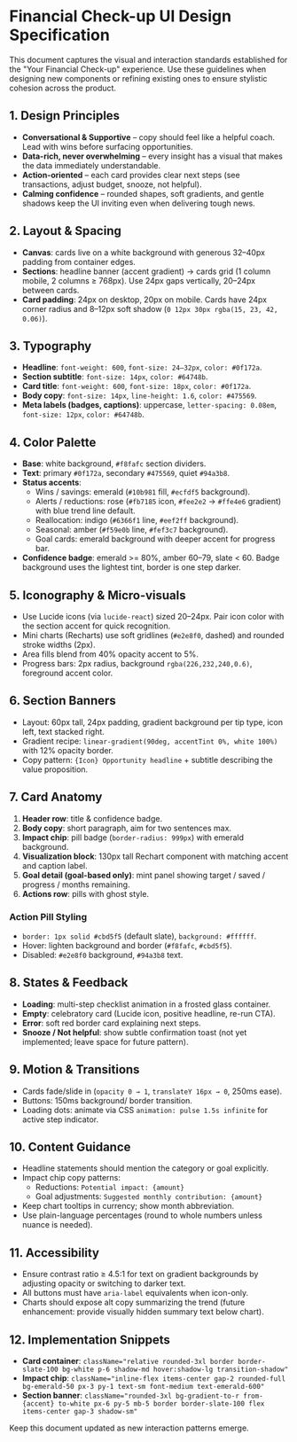 # Financial Check-up UI Design Specification

This document captures the visual and interaction standards established for the "Your Financial Check-up" experience. Use these guidelines when designing new components or refining existing ones to ensure stylistic cohesion across the product.

## 1. Design Principles
- **Conversational & Supportive** – copy should feel like a helpful coach. Lead with wins before surfacing opportunities.
- **Data-rich, never overwhelming** – every insight has a visual that makes the data immediately understandable.
- **Action-oriented** – each card provides clear next steps (see transactions, adjust budget, snooze, not helpful).
- **Calming confidence** – rounded shapes, soft gradients, and gentle shadows keep the UI inviting even when delivering tough news.

## 2. Layout & Spacing
- **Canvas**: cards live on a white background with generous 32–40px padding from container edges.
- **Sections**: headline banner (accent gradient) → cards grid (1 column mobile, 2 columns ≥ 768px). Use 24px gaps vertically, 20–24px between cards.
- **Card padding**: 24px on desktop, 20px on mobile. Cards have 24px corner radius and 8–12px soft shadow (`0 12px 30px rgba(15, 23, 42, 0.06)`).

## 3. Typography
- **Headline**: `font-weight: 600`, `font-size: 24–32px`, `color: #0f172a`.
- **Section subtitle**: `font-size: 14px`, `color: #64748b`.
- **Card title**: `font-weight: 600`, `font-size: 18px`, `color: #0f172a`.
- **Body copy**: `font-size: 14px`, `line-height: 1.6`, `color: #475569`.
- **Meta labels (badges, captions)**: uppercase, `letter-spacing: 0.08em`, `font-size: 12px`, `color: #64748b`.

## 4. Color Palette
- **Base**: white background, `#f8fafc` section dividers.
- **Text**: primary `#0f172a`, secondary `#475569`, quiet `#94a3b8`.
- **Status accents**:
  - Wins / savings: emerald (`#10b981` fill, `#ecfdf5` background).
  - Alerts / reductions: rose (`#fb7185` icon, `#fee2e2` → `#ffe4e6` gradient) with blue trend line default.
  - Reallocation: indigo (`#6366f1` line, `#eef2ff` background).
  - Seasonal: amber (`#f59e0b` line, `#fef3c7` background).
  - Goal cards: emerald background with deeper accent for progress bar.
- **Confidence badge**: emerald >= 80%, amber 60–79, slate < 60. Badge background uses the lightest tint, border is one step darker.

## 5. Iconography & Micro-visuals
- Use Lucide icons (via `lucide-react`) sized 20–24px. Pair icon color with the section accent for quick recognition.
- Mini charts (Recharts) use soft gridlines (`#e2e8f0`, dashed) and rounded stroke widths (2px).
- Area fills blend from 40% opacity accent to 5%.
- Progress bars: 2px radius, background `rgba(226,232,240,0.6)`, foreground accent color.

## 6. Section Banners
- Layout: 60px tall, 24px padding, gradient background per tip type, icon left, text stacked right.
- Gradient recipe: `linear-gradient(90deg, accentTint 0%, white 100%)` with 12% opacity border.
- Copy pattern: `{Icon} Opportunity headline` + subtitle describing the value proposition.

## 7. Card Anatomy
1. **Header row**: title & confidence badge.
2. **Body copy**: short paragraph, aim for two sentences max.
3. **Impact chip**: pill badge (`border-radius: 999px`) with emerald background.
4. **Visualization block**: 130px tall Rechart component with matching accent and caption label.
5. **Goal detail (goal-based only)**: mint panel showing target / saved / progress / months remaining.
6. **Actions row**: pills with ghost style.

### Action Pill Styling
- `border: 1px solid #cbd5f5` (default slate), `background: #ffffff`.
- Hover: lighten background and border (`#f8fafc`, `#cbd5f5`).
- Disabled: `#e2e8f0` background, `#94a3b8` text.

## 8. States & Feedback
- **Loading**: multi-step checklist animation in a frosted glass container.
- **Empty**: celebratory card (Lucide icon, positive headline, re-run CTA).
- **Error**: soft red border card explaining next steps.
- **Snooze / Not helpful**: show subtle confirmation toast (not yet implemented; leave space for future pattern).

## 9. Motion & Transitions
- Cards fade/slide in (`opacity 0 → 1`, `translateY 16px → 0`, 250ms ease).
- Buttons: 150ms background/ border transition.
- Loading dots: animate via CSS `animation: pulse 1.5s infinite` for active step indicator.

## 10. Content Guidance
- Headline statements should mention the category or goal explicitly.
- Impact chip copy patterns:
  - Reductions: `Potential impact: {amount}`
  - Goal adjustments: `Suggested monthly contribution: {amount}`
- Keep chart tooltips in currency; show month abbreviation.
- Use plain-language percentages (round to whole numbers unless nuance is needed).

## 11. Accessibility
- Ensure contrast ratio ≥ 4.5:1 for text on gradient backgrounds by adjusting opacity or switching to darker text.
- All buttons must have `aria-label` equivalents when icon-only.
- Charts should expose alt copy summarizing the trend (future enhancement: provide visually hidden summary text below chart).

## 12. Implementation Snippets
- **Card container**: `className="relative rounded-3xl border border-slate-100 bg-white p-6 shadow-md hover:shadow-lg transition-shadow"`
- **Impact chip**: `className="inline-flex items-center gap-2 rounded-full bg-emerald-50 px-3 py-1 text-sm font-medium text-emerald-600"`
- **Section banner**: `className="rounded-3xl bg-gradient-to-r from-{accent} to-white px-6 py-5 mb-5 border border-slate-100 flex items-center gap-3 shadow-sm"`

Keep this document updated as new interaction patterns emerge.
